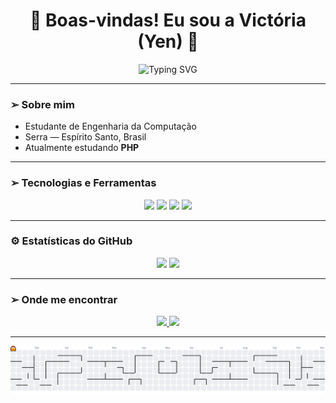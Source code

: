 <h1 align="center">👾 Boas-vindas! Eu sou a Victória (Yen) 👾</h1>

<p align="center">
  <img src="https://readme-typing-svg.herokuapp.com?font=Fira+Code&size=22&pause=1000&color=00D9FF&center=true&vCenter=true&width=600&lines=Estudante+de+Engenharia+da+Computação;Apaixonada+por+Tecnologia+e+Aprendizado;Explorando+PHP+e+Python;Partiu+Codar!+💻" alt="Typing SVG" />
</p>

---

### ➢ Sobre mim

- Estudante de Engenharia da Computação  
- Serra — Espírito Santo, Brasil  
- Atualmente estudando **PHP**

---

### ➢ Tecnologias e Ferramentas

<p align="center">
  <img src="https://img.shields.io/badge/-C-00599C?style=for-the-badge&logo=c&logoColor=white"/>
  <img src="https://img.shields.io/badge/-Python-3776AB?style=for-the-badge&logo=python&logoColor=white"/>
  <img src="https://img.shields.io/badge/-Git-F05032?style=for-the-badge&logo=git&logoColor=white"/>
  <img src="https://img.shields.io/badge/-VS%20Code-007ACC?style=for-the-badge&logo=visual-studio-code&logoColor=white"/>
</p>

---

### ⚙️ Estatísticas do GitHub

<p align="center">
  <img height="140em" src="https://github-readme-stats.vercel.app/api?username=viclazaro&show_icons=true&theme=tokyonight&hide_border=true&bg_color=0D1117&title_color=00D9FF&icon_color=00D9FF"/>
  <img height="140em" src="https://github-readme-stats.vercel.app/api/top-langs/?username=viclazaro&layout=compact&theme=tokyonight&hide_border=true&bg_color=0D1117&title_color=00D9FF"/>
</p>

---

### ➢ Onde me encontrar

<p align="center">
  <a href="https://linkedin.com/in/viclazaro" target="_blank">
    <img src="https://img.shields.io/badge/-LinkedIn-0077B5?style=for-the-badge&logo=linkedin&logoColor=white"/>
  </a>
  <a href="https://instagram.com/viclazaro.code" target="_blank">
    <img src="https://img.shields.io/badge/-Instagram-E4405F?style=for-the-badge&logo=instagram&logoColor=white"/>
  </a>
</p>

---

<picture>
  <source media="(prefers-color-scheme: dark)" srcset="https://raw.githubusercontent.com/viclazaro/viclazaro/output/pacman-contribution-graph-dark.svg">
  <source media="(prefers-color-scheme: light)" srcset="https://raw.githubusercontent.com/viclazaro/viclazaro/output/pacman-contribution-graph.svg">
  <img alt="pacman contribution graph" src="https://raw.githubusercontent.com/viclazaro/viclazaro/output/pacman-contribution-graph.svg">
</picture>

###
